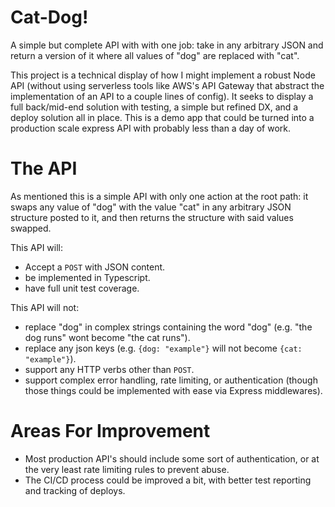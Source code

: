 # Cat-Dog!

A simple but complete API with with one job: take in any arbitrary JSON and return a version of it where all values of "dog" are replaced with "cat".

This project is a technical display of how I might implement a robust Node API (without using serverless tools like AWS's API Gateway that abstract the implementation of an API to a couple lines of config). It seeks to display a full back/mid-end solution with testing, a simple but refined DX, and a deploy solution all in place. This is a demo app that could be turned into a production scale express API with probably less than a day of work.

# The API

As mentioned this is a simple API with only one action at the root path: it swaps any value of "dog" with the value "cat" in any arbitrary JSON structure posted to it, and then returns the structure with said values swapped.

This API will:

- Accept a `POST` with JSON content.
- be implemented in Typescript.
- have full unit test coverage.

This API will not:

- replace "dog" in complex strings containing the word "dog" (e.g. "the dog runs" wont become "the cat runs").
- replace any json keys (e.g. `{dog: "example"}` will not become `{cat: "example"}`).
- support any HTTP verbs other than `POST`.
- support complex error handling, rate limiting, or authentication (though those things could be implemented with ease via Express middlewares).

# Areas For Improvement

- Most production API's should include some sort of authentication, or at the very least rate limiting rules to prevent abuse.
- The CI/CD process could be improved a bit, with better test reporting and tracking of deploys.
